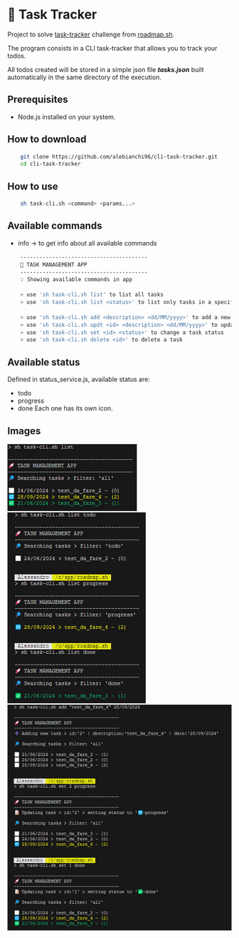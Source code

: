 # 🚀 Task Tracker

Project to solve [task-tracker](https://roadmap.sh/projects/task-tracker) challenge from [roadmap.sh](https://roadmap.sh/).

The program consists in a CLI task-tracker that allows you to track your todos.

All todos created will be stored in a simple json file <i><b>tasks.json</b></i> built automatically in the same directory of the execution.

## Prerequisites

- Node.js installed on your system.

## How to download

```bash
    git clone https://github.com/alebianchi96/cli-task-tracker.git
    cd cli-task-tracker
```

## How to use

```bash
    sh task-cli.sh <command> <params...>
```

## Available commands

- info -> to get info about all available commands

```bash
    ----------------------------------------
    🚀 TASK MANAGEMENT APP
    ----------------------------------------
    💡 Showing available commands in app
    
    > use 'sh task-cli.sh list' to list all tasks
    > use 'sh task-cli.sh list <status>' to list only tasks in a specific status
    
    > use 'sh task-cli.sh add <description> <dd/MM/yyyy>' to add a new task
    > use 'sh task-cli.sh updt <id> <description> <dd/MM/yyyy>' to update task info
    > use 'sh task-cli.sh set <id> <status>' to change a task status
    > use 'sh task-cli.sh delete <id>' to delete a task
```

## Available status

Defined in status_service.js, available status are:

- todo
- progress
- done
Each one has its own icon.

## Images

![Task Tracker CLI 1](images/task_tracker_img_1.png)
![Task Tracker CLI 2](images/task_tracker_img_2.png)
![Task Tracker CLI 3](images/task_tracker_img_3.png)
